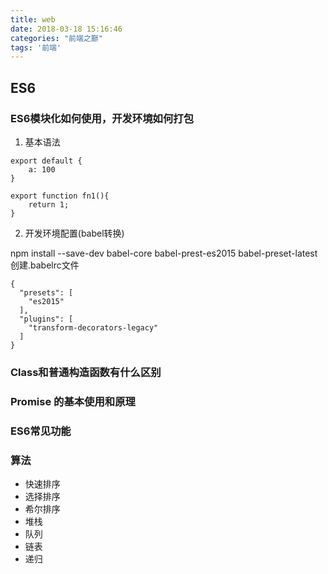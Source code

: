 ```yaml
---
title: web
date: 2018-03-18 15:16:46
categories: "前端之巅"
tags: '前端'
---
```


## ES6

### ES6模块化如何使用，开发环境如何打包

1. 基本语法

~~~
export default {
	a: 100
}

export function fn1(){
	return 1;
}
~~~

2. 开发环境配置(babel转换)

npm install --save-dev babel-core babel-prest-es2015 babel-preset-latest 创建.babelrc文件

~~~
{
  "presets": [
    "es2015"
  ],
  "plugins": [
    "transform-decorators-legacy"
  ]
}
~~~

### Class和普通构造函数有什么区别

### Promise 的基本使用和原理

### ES6常见功能



### 算法

- 快速排序
- 选择排序
- 希尔排序
- 堆栈
- 队列
- 链表
- 递归	
